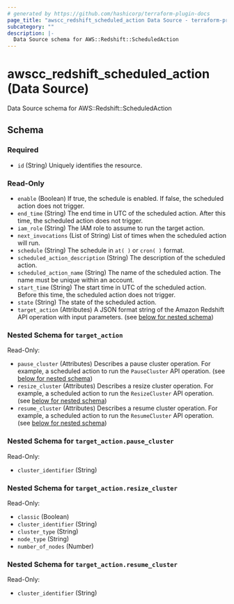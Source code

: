 ```yaml
---
# generated by https://github.com/hashicorp/terraform-plugin-docs
page_title: "awscc_redshift_scheduled_action Data Source - terraform-provider-awscc"
subcategory: ""
description: |-
  Data Source schema for AWS::Redshift::ScheduledAction
---
```


# awscc_redshift_scheduled_action (Data Source)

Data Source schema for AWS::Redshift::ScheduledAction



<!-- schema generated by tfplugindocs -->
## Schema

### Required

- `id` (String) Uniquely identifies the resource.

### Read-Only

- `enable` (Boolean) If true, the schedule is enabled. If false, the scheduled action does not trigger.
- `end_time` (String) The end time in UTC of the scheduled action. After this time, the scheduled action does not trigger.
- `iam_role` (String) The IAM role to assume to run the target action.
- `next_invocations` (List of String) List of times when the scheduled action will run.
- `schedule` (String) The schedule in `at( )` or `cron( )` format.
- `scheduled_action_description` (String) The description of the scheduled action.
- `scheduled_action_name` (String) The name of the scheduled action. The name must be unique within an account.
- `start_time` (String) The start time in UTC of the scheduled action. Before this time, the scheduled action does not trigger.
- `state` (String) The state of the scheduled action.
- `target_action` (Attributes) A JSON format string of the Amazon Redshift API operation with input parameters. (see [below for nested schema](#nestedatt--target_action))

<a id="nestedatt--target_action"></a>
### Nested Schema for `target_action`

Read-Only:

- `pause_cluster` (Attributes) Describes a pause cluster operation. For example, a scheduled action to run the `PauseCluster` API operation. (see [below for nested schema](#nestedatt--target_action--pause_cluster))
- `resize_cluster` (Attributes) Describes a resize cluster operation. For example, a scheduled action to run the `ResizeCluster` API operation. (see [below for nested schema](#nestedatt--target_action--resize_cluster))
- `resume_cluster` (Attributes) Describes a resume cluster operation. For example, a scheduled action to run the `ResumeCluster` API operation. (see [below for nested schema](#nestedatt--target_action--resume_cluster))

<a id="nestedatt--target_action--pause_cluster"></a>
### Nested Schema for `target_action.pause_cluster`

Read-Only:

- `cluster_identifier` (String)


<a id="nestedatt--target_action--resize_cluster"></a>
### Nested Schema for `target_action.resize_cluster`

Read-Only:

- `classic` (Boolean)
- `cluster_identifier` (String)
- `cluster_type` (String)
- `node_type` (String)
- `number_of_nodes` (Number)


<a id="nestedatt--target_action--resume_cluster"></a>
### Nested Schema for `target_action.resume_cluster`

Read-Only:

- `cluster_identifier` (String)


